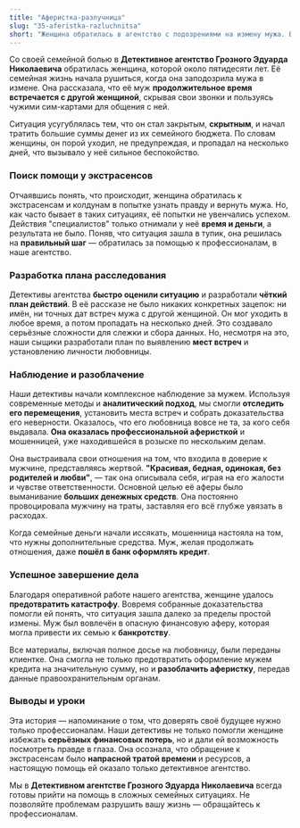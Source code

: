 ```yaml
---
title: "Аферистка-разлучница"
slug: "35-aferistka-razluchnitsa"
short: "Женщина обратилась в агентство с подозрениями на измену мужа. В ходе расследования выяснилось, что любовница мужа оказалась аферисткой, находящейся в розыске. Благодаря действиям детективов, удалось предотвратить оформление крупного кредита на имя мужа…"
---
```


Со своей семейной болью в **Детективное агентство Грозного Эдуарда Николаевича** обратилась женщина, которой около пятидесяти лет. Её семейная жизнь начала рушиться, когда она заподозрила мужа в измене. Она рассказала, что её муж **продолжительное время встречается с другой женщиной**, скрывая свои звонки и пользуясь чужими сим-картами для общения с ней. 

Ситуация усугублялась тем, что он стал закрытым, **скрытным**, и начал тратить большие суммы денег из их семейного бюджета. По словам женщины, он порой уходил, не предупреждая, и пропадал на несколько дней, что вызывало у неё сильное беспокойство. 

### Поиск помощи у экстрасенсов

Отчаявшись понять, что происходит, женщина обратилась к экстрасенсам и колдунам в попытке узнать правду и вернуть мужа. Но, как часто бывает в таких ситуациях, её попытки не увенчались успехом. Действия "специалистов" только отнимали у неё **время и деньги**, а результата не было. Поняв, что ситуация зашла в тупик, она решилась на **правильный шаг** — обратилась за помощью к профессионалам, в наше агентство.

### Разработка плана расследования

Детективы агентства **быстро оценили ситуацию** и разработали **чёткий план действий**. В её рассказе не было никаких конкретных зацепок: ни имён, ни точных дат встреч мужа с другой женщиной. Он мог уходить в любое время, а потом пропадать на несколько дней. Это создавало серьёзные сложности для слежки и сбора данных. Но, несмотря на это, наши сыщики разработали план по выявлению **мест встреч** и установлению личности любовницы.

### Наблюдение и разоблачение

Наши детективы начали комплексное наблюдение за мужем. Используя современные методы и **аналитический подход**, мы смогли **отследить его перемещения**, установить места встреч и собрать доказательства его неверности. Оказалось, что его любовница вовсе не та, за кого себя выдавала. **Она оказалась профессиональной аферисткой** и мошенницей, уже находившейся в розыске по нескольким делам.

Она выстраивала свои отношения на том, что входила в доверие к мужчине, представляясь жертвой. **"Красивая, бедная, одинокая, без родителей и любви"**, — так она описывала себя, играя на его жалости и чувстве ответственности. Основной целью её аферы было выманивание **больших денежных средств**. Она постоянно провоцировала мужчину на траты, заставляя его всё глубже увязать в расходах.

Когда семейные деньги начали иссякать, мошенница настояла на том, что нужны дополнительные средства. Муж, желая продолжать отношения, даже **пошёл в банк оформлять кредит**.

### Успешное завершение дела

Благодаря оперативной работе нашего агентства, женщине удалось **предотвратить катастрофу**. Вовремя собранные доказательства помогли ей понять, что ситуация зашла далеко за пределы простой измены. Муж был вовлечён в опасную финансовую аферу, которая могла привести их семью к **банкротству**. 

Все материалы, включая полное досье на любовницу, были переданы клиентке. Она смогла не только предотвратить оформление мужем кредита на значительную сумму, но и **разоблачить аферистку**, передав данные правоохранительным органам.

### Выводы и уроки

Эта история — напоминание о том, что доверять своё будущее нужно только профессионалам. Наши детективы не только помогли женщине избежать **серьёзных финансовых потерь**, но и дали ей возможность посмотреть правде в глаза. Она осознала, что обращение к экстрасенсам было **напрасной тратой времени** и ресурсов, а настоящую помощь ей оказало только детективное агентство.

Мы в **Детективном агентстве Грозного Эдуарда Николаевича** всегда готовы прийти на помощь в сложных семейных ситуациях. Не позволяйте проблемам разрушить вашу жизнь — обращайтесь к профессионалам.
